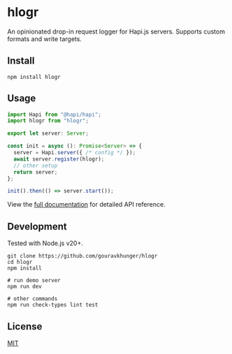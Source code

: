 # hlogr

An opinionated drop-in request logger for Hapi.js servers. Supports custom formats and write targets.

## Install

```shell
npm install hlogr
```

## Usage

```ts
import Hapi from "@hapi/hapi";
import hlogr from "hlogr";

export let server: Server;

const init = async (): Promise<Server> => {
  server = Hapi.server({ /* config */ });
  await server.register(hlogr);
  // other setup
  return server;
};

init().then(() => server.start());
```

View the [full documentation](./packages/hlogr/README.md) for detailed API reference.

## Development

Tested with Node.js v20+.

```shell
git clone https://github.com/gouravkhunger/hlogr
cd hlogr
npm install

# run demo server
npm run dev

# other commands
npm run check-types lint test
```

## License

[MIT](./LICENSE)
